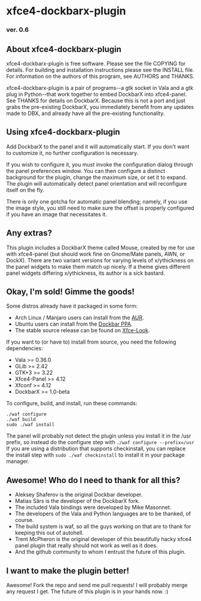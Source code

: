 # xfce4-dockbarx-plugin
### ver. 0.6

## About xfce4-dockbarx-plugin
xfce4-dockbarx-plugin is free software. Please see the file COPYING for details. For building and installation instructions please see the INSTALL file. For information on the authors of this program, see AUTHORS and THANKS.

xfce4-dockbarx-plugin is a pair of programs--a gtk socket in Vala and a gtk plug in Python--that work together to embed DockbarX into xfce4-panel. See THANKS for details on DockbarX. Because this is not a port and just grabs the pre-existing DockbarX, you immediately benefit from any updates made to DBX, and already have all the pre-existing functionality.

## Using xfce4-dockbarx-plugin
Add DockbarX to the panel and it will automatically start. If you don't want to customize it, no further configuration is necessary.

If you wish to configure it, you must invoke the configuration dialog through the panel preferences window. You can then configure a distinct background for the plugin, change the maximum size, or set it to expand. The plugin will automatically detect panel orientation and will reconfigure itself on the fly.

There is only one gotcha for automatic panel blending; namely, if you use the image style, you still need to make sure the offset is properly configured if you have an image that necessitates it.

## Any extras?
This plugin includes a DockbarX theme called Mouse, created by me for use with xfce4-panel (but should work fine on Gnome/Mate panels, AWN, or DockX). There are two variant versions for varying levels of x/ythickness on the panel widgets to make them match up nicely. If a theme gives different panel widgets differing x/ythickness, its author is a sick bastard.

## Okay, I'm sold! Gimme the goods!
Some distros already have it packaged in some form:
* Arch Linux / Manjaro users can install from the [AUR](https://aur.archlinux.org/packages/xfce4-dockbarx-plugin-git/).
* Ubuntu users can install from the [Dockbar PPA](https://launchpad.net/~xuzhen666/+archive/ubuntu/dockbarx).
* The stable source release can be found on [Xfce-Look](http://xfce-look.org/content/show.php?content=157865).

If you want to (or have to) install from source, you need the following dependencies:

* Vala >= 0.36.0
* GLib >= 2.42
* GTK+3 >= 3.22
* Xfce4-Panel >= 4.12
* Xfconf >= 4.12
* DockbarX >= 1.0-beta

To configure, build, and install, run these commands:

    ./waf configure
    ./waf build
    sudo ./waf install

The panel will probably not detect the plugin unless you install it in the /usr prefix, so instead do the configure step with `./waf configure --prefix=/usr` If you are using a distribution that supports checkinstall, you can replace the install step with `sudo ./waf checkinstall` to install it in your package manager.

## Awesome! Who do I need to thank for all this?
* Aleksey Shaferov is the original Dockbar developer.
* Matias Särs is the developer of the DockbarX fork.
* The included Vala bindings were developed by Mike Masonnet.
* The developers of the Vala and Python languages are to be thanked, of course.
* The build system is waf, so all the guys working on that are to thank for keeping this out of autohell.
* Trent McPheron is the original developer of this beautifully hacky xfce4 panel plugin that really should not work as well as it does.
* And the github community to whom I entrust the future of this plugin.

## I want to make the plugin better!
Awesome! Fork the repo and send me pull requests! I will probably merge any request I get. The future of this plugin is in your hands now. :)
